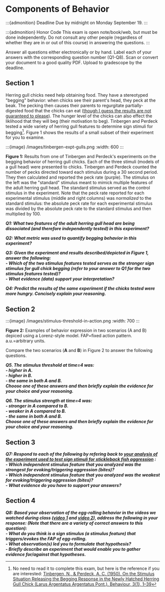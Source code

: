 # Components of Behavior

:::{admonition} Deadline
Due by midnight on Monday September 19.
:::

:::{admonition} Honor Code
This exam is open note/book/web, but must be done independently. Do not consult any other people (regardless of whether they are in or out of this course) in answering the questions. 
:::

Answer all questions either electronically or by hand. Label each of your answers with the corresponding question number (Q1-Q8). Scan or convert your document to a good quality PDF. Upload to gradescope by the deadline. 


## Section 1

Herring gull chicks need help obtaining food. They have a stereotyped "begging" behavior: when chicks see their parent's head, they peck at the beak. The pecking then causes their parents to regurgitate partially-digested food that the chicks can eat ([though I guess the results are not guaranteed to please](https://youtu.be/a-ek4225__I)). The hunger level of the chicks can also effect the liklihood that they will beg (their motivation to beg). Tinbergen and Perdeck tested a wide variety of herring gull features to determine sign stimuli for begging[^tinbergen-gulls-1950]. Figure 1 shows the results of a small subset of their experiment for you to examine. 

[^tinbergen-gulls-1950]: No need to read it to complete this exam, but here is the reference if you are interested:	[Tinbergen, N., & Perdeck, A. C. (1950). On the Stimulus Situation Releasing the Begging Response in the Newly Hatched Herring Gull Chick (Larus Argentatus Argentatus Pont.). Behaviour, 3(1), 1–39](http://www.jstor.org/stable/4532715)

:::{image} /images/tinbergen-expt-gulls.png
:width: 600
:::

**Figure 1:** Results from one of Tinbergen and Perdeck's experiments on the begging behavior of herring gull chicks. Each of the three stimuli (models of a gull head) were presented to chicks. Tinbergen and Perdeck counted the number of pecks directed toward each stimulus during a 30 second period. They then calculated and reported the peck rate (purple). The stimulus on the left was the "standard" stimulus meant to mimick multiple features of the adult herring gull head. The standard stimulus served as the control stimulus in the experiment. Note that the peck rate reported for each experimental stimulus (middle and right columns) was *normalized* to the standard stimulus: the absolute peck rate for each experimental stimulus was divided by the absolute peck rate to the standard stimulus and then multiplied by 100. 

***Q1: What two features of the adult herring gull head are being dissociated (and therefore independently tested) in this experiment?***

***Q2: What metric was used to quantify begging behavior in this experiment?***

***Q3: Given the experiment and results described/depicted in Figure 1, answer the following:  
		- Which of the two stimulus features tested serves as the stronger sign stimulus for gull chick begging (refer to your answer to Q1 for the two stimulus features tested)?  
		- What evidence (data) support your interpretation?*** 

***Q4: Predict the results of the same experiment if the chicks tested were more hungry. Concisely explain your reasoning.***


## Section 2

:::{image} /images/stimulus-threshold-in-action.png
:width: 700
:::

**Figure 2:** Examples of behavior expression in two scenarios (A and B) depiced using a Lorenz-style model. FAP=fixed action pattern. a.u.=arbitrary units. 


Compare the two scenarios (**A** and **B**) in Figure 2 to answer the following questions. 

***Q5. The stimulus threshold at time=4 was:    
		- higher in A.  
		- higher in B.  
		- the same in both A and B.  
Choose one of these answers and then briefly explain the evidence for your choice and your reasoning.***

***Q6. The stimulus strength at time=4 was:    
		- stronger in A compared to B.  
		- weaker in A compared to B.  
		- the same in both A and B.  
Choose one of these answers and then briefly explain the evidence for your choice and your reasoning.***


## Section 3

***Q7: Respond to each of the following by refering back to [your analysis of the experiment used to test sign stimuli for stickleback fish aggression](stickleback-aggression-analysis) :  
		- Which independent stimulus feature that you analyzed was the strongest for evoking/triggering aggression (bites)?  
		- Which independent stimulus feature that you analyzed was the weakest for evoking/triggering aggression (bites)?   
		- What evidence do you have to support your answers?***

## Section 4

***Q8: Based your observation of the egg-rolling behavior in the videos we watched during class ([video 1](https://youtu.be/7PcteKRA3zs) and [video 2](https://youtu.be/vUNZv-ByPkU)), address the following in your response: (Note that there are a variety of correct answers to this question):  
		- What do you think is a sign stimulus (a stimulus feature) that triggers/evokes the FAP of egg-rolling.  
		- What observation(s) led you to formulate that hypothesis?  
		- Briefly describe an experiment that would enable you to gather evidence for/against that hypotheses.***